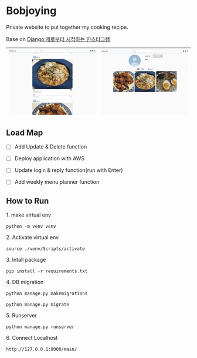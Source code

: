 # Bobjoying

Private website to put together my cooking recipe.

Base on [Django:제로부터 시작하는 인스타그램](https://youtu.be/M8UPyeF5DfM)

![title](main_image.png) |![title](profile_image.png)
--- | -- |

## Load Map

- [ ] Add Update & Delete function
- [ ] Deploy application with AWS
- [ ] Update login & reply function(run with Enter)
- [ ] Add weekly menu planner function


## How to Run

<p>1. make virtual env</p>

```
python -m venv venv
```

<p>2. Activate virtual env</p>

```
source ./venv/Scripts/activate
```

<p>3. Intall package</p>

```
pip install -r requirements.txt
```

<p>4. DB migration</p>

```
python manage.py makemigrations
```
```
python manage.py migrate
```

<p>5. Runserver</p>

```
python manage.py runserver
```

<p>6. Connect Localhost</p>

``` 
http://127.0.0.1:8000/main/
```
